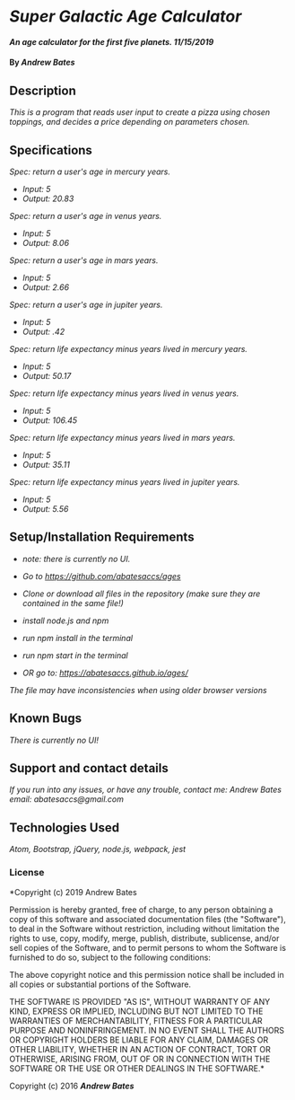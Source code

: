 # _Super Galactic Age Calculator_

#### _An age calculator for the first five planets. 11/15/2019_

#### By _**Andrew Bates**_

## Description

_This is a program that reads user input to create a pizza using chosen toppings, and decides a price depending on parameters chosen._

## Specifications

_Spec: return a user's age in mercury years._
  * _Input: 5_
  * _Output: 20.83_

_Spec: return a user's age in venus years._
  * _Input: 5_
  * _Output: 8.06_

_Spec: return a user's age in mars years._
  * _Input: 5_
  * _Output: 2.66_

_Spec: return a user's age in jupiter years._
  * _Input: 5_
  * _Output: .42_

_Spec: return life expectancy minus years lived in mercury years._
  * _Input: 5_
  * _Output: 50.17_

_Spec: return life expectancy minus years lived in venus years._
* _Input: 5_
* _Output: 106.45_

_Spec: return life expectancy minus years lived in mars years._
  * _Input: 5_
  * _Output: 35.11_

_Spec: return life expectancy minus years lived in jupiter years._
  * _Input: 5_
  * _Output: 5.56_

## Setup/Installation Requirements

* _note: there is currently no UI._

* _Go to https://github.com/abatesaccs/ages_
* _Clone or download all files in the repository (make sure they are contained in the same file!)_
* _install node.js and npm_
* _run npm install in the terminal_
* _run npm start in the terminal_

* _OR go to: https://abatesaccs.github.io/ages/_

_The file may have inconsistencies when using older browser versions_

## Known Bugs

_There is currently no UI!_

## Support and contact details

_If you run into any issues, or have any trouble, contact me:
 Andrew Bates
 email: abatesaccs@gmail.com_

## Technologies Used

_Atom, Bootstrap, jQuery, node.js, webpack, jest_

### License

*Copyright (c) 2019 Andrew Bates

Permission is hereby granted, free of charge, to any person obtaining a copy
of this software and associated documentation files (the "Software"), to deal
in the Software without restriction, including without limitation the rights
to use, copy, modify, merge, publish, distribute, sublicense, and/or sell
copies of the Software, and to permit persons to whom the Software is
furnished to do so, subject to the following conditions:

The above copyright notice and this permission notice shall be included in all
copies or substantial portions of the Software.

THE SOFTWARE IS PROVIDED "AS IS", WITHOUT WARRANTY OF ANY KIND, EXPRESS OR
IMPLIED, INCLUDING BUT NOT LIMITED TO THE WARRANTIES OF MERCHANTABILITY,
FITNESS FOR A PARTICULAR PURPOSE AND NONINFRINGEMENT. IN NO EVENT SHALL THE
AUTHORS OR COPYRIGHT HOLDERS BE LIABLE FOR ANY CLAIM, DAMAGES OR OTHER
LIABILITY, WHETHER IN AN ACTION OF CONTRACT, TORT OR OTHERWISE, ARISING FROM,
OUT OF OR IN CONNECTION WITH THE SOFTWARE OR THE USE OR OTHER DEALINGS IN THE
SOFTWARE.*

Copyright (c) 2016 **_Andrew Bates_**